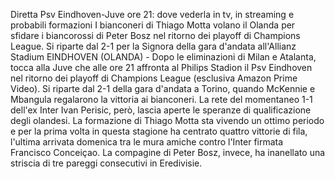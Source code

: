 Diretta Psv Eindhoven-Juve ore 21: dove vederla in tv, in streaming e probabili formazioni
I bianconeri di Thiago Motta volano il Olanda per sfidare i biancorossi di Peter Bosz nel ritorno dei playoff di Champions League. Si riparte dal 2-1 per la Signora della gara d'andata all'Allianz Stadium
EINDHOVEN (OLANDA) - Dopo le eliminazioni di Milan e Atalanta, tocca alla Juve che alle ore 21 affronta al Philips Stadion il Psv Eindhoven nel ritorno dei playoff di Champions League (esclusiva Amazon Prime Video). Si riparte dal 2-1 della gara d'andata a Torino, quando McKennie e Mbangula regalarono la vittoria ai bianconeri. La rete del momentaneo 1-1 dell'ex Inter Ivan Perisic, però, lascia aperte le speranze di qualificazione degli olandesi. La formazione di Thiago Motta sta vivendo un ottimo periodo e per la prima volta in questa stagione ha centrato quattro vittorie di fila, l'ultima arrivata domenica tra le mura amiche contro l'Inter firmata Francisco Conceiçao. La compagine di Peter Bosz, invece, ha inanellato una striscia di tre pareggi consecutivi in Eredivisie.
